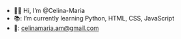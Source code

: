 - 🙋‍♀️ Hi, I’m @Celina-Maria
- 📚: I’m currently learning Python, HTML, CSS, JavaScript
- 📧: celinamaria.am@gmail.com

<!---
Celina-Maria/Celina-Maria is a ✨ special ✨ repository because its `README.md` (this file) appears on your GitHub profile.
You can click the Preview link to take a look at your changes.
--->
